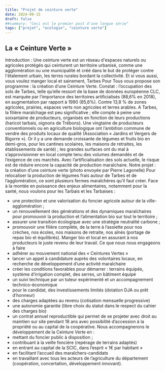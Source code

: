 ```yaml
---
title: "Projet de ceinture verte"
date: 2024-09-15
draft: false
##summary: "Ceci est le premier post d'une longue série"
tags: ["projet", "ecologie", "ceinture verte"]
---
```


## La « Ceinture Verte »
 
Introduction : Une ceinture verte est un réseau d'espaces naturels ou agricoles protégés qui ceinturent un territoire urbanisé, comme une agglomération ou une municipalité et créé dans le but de protéger contre l'étalement urbain, les terres rurales bordant la collectivité.
Et si vous aussi, vous voulez manger local et sainement, Tarbes Pour Tous vous propose son programme : la création d’une Ceinture Verte. 
Constat : l’occupation des sols de Tarbes, telle qu’elle ressort de la base de données européenne CLC, est marquée par l’importance des territoires artificialisés (88,6% en 2018), en augmentation par rapport à 1990 (85,6%). Contre 13,8 % de zones agricoles, prairies, espaces verts non agricoles et terres arables.
A Tarbes, la filière maraîchage est peu significative ; elle compte à peine une soixantaine de producteurs, organisés en fonction de leurs productions (haricot tarbais, oignons de Trébons). Une vingtaine de producteurs conventionnels ou en agriculture biologique ont l’ambition commune de vendre des produits locaux de qualité (Association « Jardins et Vergers de Bigorre »).
Or il y a une demande croissante de légumes et fruits bio en demi-gros, pour les cantines scolaires, les maisons de retraites, les établissements de santé) ; les grandes surfaces ont du mal à s’approvisionner en local compte tenu des volumes demandés et de l’exigence de ces marchés.
Avec l’artificialisation des sols actuelle, le risque est de réduire encore la capacité de production maraîchaire.
Notre projet : la création d’une ceinture verte 
   (photo envoyée par Pierre Lagonelle)
Pour relocaliser la production de légumes frais autour de Tarbes et de l’agglomération, ce sont plusieurs fermes maraîchères qu’il faut créer. Face à la montée en puissance des enjeux alimentaires, notamment pour la santé, nous voulons pour les Tarbais et les Tarbaises :
-	une protection et une valorisation du foncier agricole autour de la ville-agglomération ;
-	un renouvellement des générations et des dynamiques maraîchaires pour promouvoir la production et l’alimentation bio sur tout le territoire ;
-	assurer une transition écologique avec une stratégie neutralité carbone ;
-	promouvoir une filière complète, de la terre à l’assiette pour nos crèches, nos écoles, nos maisons de retraite, nos aînés (portage de repas bio et équilibrés). Manger bio et local en assurant à nos producteurs le juste revenu de leur travail.
Ce que nous nous engageons à faire 
-	adhérer au mouvement national des « Ceintures Vertes » 
-	lancer un appel à candidature auprès des volontaires locaux, en recherche de développement d’une activité maraîchaire
-	créer les conditions favorables pour démarrer : terrains équipés, système d’irrigation complet, des serres, un bâtiment équipé
-	un suivi technique par un tuteur expérimenté et un accompagnement technico-économique 
-	pour le candidat, des investissements limités (dotation DJA ou prêt d’honneur)
-	des charges adaptées au revenu (cotisation mensuelle progressive)
-	une autonomie garantie (libre choix du statut dans le respect du cahier des charges bio)
-	un contrat annuel reproductible qui permet de se projeter avec droit au maintien sur site pendant 18 ans avec possibilité d’accession à la propriété ou au capital de la coopérative.
Nous accompagnerons le développement de la Ceinture Verte en :
-	mettant du foncier public à  disposition ; 
-	contribuant à la veille foncière (repérage de terrains adaptés)
-	en entrant au capital de la SCIC, dans l’esprit « 1€ par habitant »
-	en facilitant l’accueil des maraîchers-candidats
-	en travaillant avec tous les acteurs de l’agriculture du département (coopération, concertation, développement innovant).

